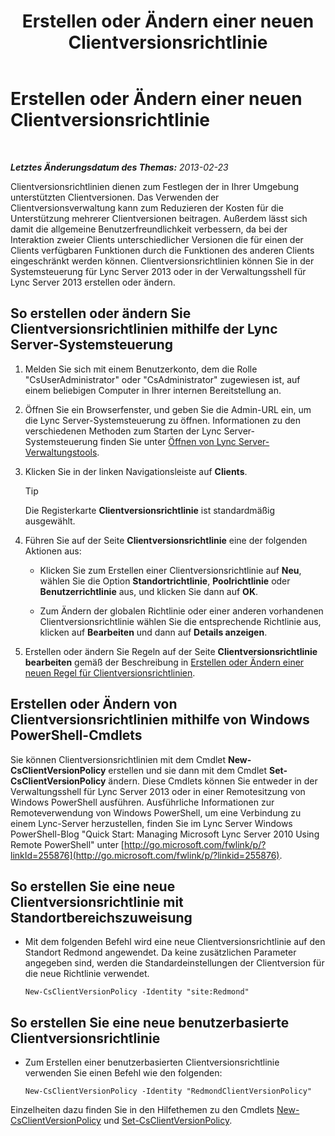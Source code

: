 ﻿---
title: Erstellen oder Ändern einer neuen Clientversionsrichtlinie
TOCTitle: Erstellen oder Ändern einer neuen Clientversionsrichtlinie
ms:assetid: 4be6e449-aa82-4b46-abb1-d31281573a72
ms:mtpsurl: https://technet.microsoft.com/de-de/library/JJ898476(v=OCS.15)
ms:contentKeyID: 52056331
ms.date: 05/19/2016
mtps_version: v=OCS.15
ms.translationtype: HT
---

# Erstellen oder Ändern einer neuen Clientversionsrichtlinie

 

_**Letztes Änderungsdatum des Themas:** 2013-02-23_

Clientversionsrichtlinien dienen zum Festlegen der in Ihrer Umgebung unterstützten Clientversionen. Das Verwenden der Clientversionsverwaltung kann zum Reduzieren der Kosten für die Unterstützung mehrerer Clientversionen beitragen. Außerdem lässt sich damit die allgemeine Benutzerfreundlichkeit verbessern, da bei der Interaktion zweier Clients unterschiedlicher Versionen die für einen der Clients verfügbaren Funktionen durch die Funktionen des anderen Clients eingeschränkt werden können. Clientversionsrichtlinien können Sie in der Systemsteuerung für Lync Server 2013 oder in der Verwaltungsshell für Lync Server 2013 erstellen oder ändern.

## So erstellen oder ändern Sie Clientversionsrichtlinien mithilfe der Lync Server-Systemsteuerung

1.  Melden Sie sich mit einem Benutzerkonto, dem die Rolle "CsUserAdministrator" oder "CsAdministrator" zugewiesen ist, auf einem beliebigen Computer in Ihrer internen Bereitstellung an.

2.  Öffnen Sie ein Browserfenster, und geben Sie die Admin-URL ein, um die Lync Server-Systemsteuerung zu öffnen. Informationen zu den verschiedenen Methoden zum Starten der Lync Server-Systemsteuerung finden Sie unter [Öffnen von Lync Server-Verwaltungstools](lync-server-2013-open-lync-server-administrative-tools.md).

3.  Klicken Sie in der linken Navigationsleiste auf **Clients**.
    

    > [!TIP]
    > Die Registerkarte <STRONG>Clientversionsrichtlinie</STRONG> ist standardmäßig ausgewählt.



4.  Führen Sie auf der Seite **Clientversionsrichtlinie** eine der folgenden Aktionen aus:
    
      - Klicken Sie zum Erstellen einer Clientversionsrichtlinie auf **Neu**, wählen Sie die Option **Standortrichtlinie**, **Poolrichtlinie** oder **Benutzerrichtlinie** aus, und klicken Sie dann auf **OK**.
    
      - Zum Ändern der globalen Richtlinie oder einer anderen vorhandenen Clientversionsrichtlinie wählen Sie die entsprechende Richtlinie aus, klicken auf **Bearbeiten** und dann auf **Details anzeigen**.

5.  Erstellen oder ändern Sie Regeln auf der Seite **Clientversionsrichtlinie bearbeiten** gemäß der Beschreibung in [Erstellen oder Ändern einer neuen Regel für Clientversionsrichtlinien](lync-server-2013-create-or-modify-a-new-client-version-policy-rule.md).

## Erstellen oder Ändern von Clientversionsrichtlinien mithilfe von Windows PowerShell-Cmdlets

Sie können Clientversionsrichtlinien mit dem Cmdlet **New-CsClientVersionPolicy** erstellen und sie dann mit dem Cmdlet **Set-CsClientVersionPolicy** ändern. Diese Cmdlets können Sie entweder in der Verwaltungsshell für Lync Server 2013 oder in einer Remotesitzung von Windows PowerShell ausführen. Ausführliche Informationen zur Remoteverwendung von Windows PowerShell, um eine Verbindung zu einem Lync-Server herzustellen, finden Sie im Lync Server Windows PowerShell-Blog "Quick Start: Managing Microsoft Lync Server 2010 Using Remote PowerShell" unter [http://go.microsoft.com/fwlink/p/?linkId=255876](http://go.microsoft.com/fwlink/p/?linkid=255876).

## So erstellen Sie eine neue Clientversionsrichtlinie mit Standortbereichszuweisung

  - Mit dem folgenden Befehl wird eine neue Clientversionsrichtlinie auf den Standort Redmond angewendet. Da keine zusätzlichen Parameter angegeben sind, werden die Standardeinstellungen der Clientversion für die neue Richtlinie verwendet.
    
        New-CsClientVersionPolicy -Identity "site:Redmond"

## So erstellen Sie eine neue benutzerbasierte Clientversionsrichtlinie

  - Zum Erstellen einer benutzerbasierten Clientversionsrichtlinie verwenden Sie einen Befehl wie den folgenden:
    
        New-CsClientVersionPolicy -Identity "RedmondClientVersionPolicy"

Einzelheiten dazu finden Sie in den Hilfethemen zu den Cmdlets [New-CsClientVersionPolicy](new-csclientversionpolicy.md) und [Set-CsClientVersionPolicy](set-csclientversionpolicy.md).

